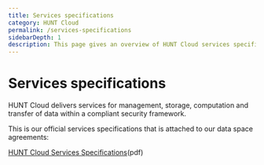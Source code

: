 ```yaml
---
title: Services specifications
category: HUNT Cloud
permalink: /services-specifications
sidebarDepth: 1
description: This page gives an overview of HUNT Cloud services specifications.
---
```


# Services specifications

HUNT Cloud delivers services for management, storage, computation and transfer of data within a compliant security framework.

This is our official services specifications that is attached to our data space agreements:

[HUNT Cloud Services Specifications](https://assets.hdc.ntnu.no/assets/agreements/hunt-cloud-services-specifications.pdf)(pdf)


